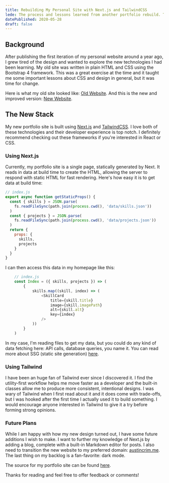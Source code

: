 ```yaml
---
title: Rebuilding My Personal Site with Next.js and TailwindCSS
lede: The process and lessons learned from another portfolio rebuild. Tech stack talk and code snippets included
datePublished: 2020-05-28
draft: false
---
```


## Background

After publishing the first iteration of my personal website around a year ago, I grew tired of the design and wanted to explore the new technologies I had been learning. My old site was written in plain HTML and CSS using the Bootstrap 4 framework. This was a great exercise at the time and it taught me some important lessons about CSS and design in general, but it was time for change.

Here is what my old site looked like: [Old Website](https://austincrim.me/). And this is the new and improved version: [New Website](https://portfolio.austcrim.now.sh/).

## The New Stack

My new portfolio site is built using [Next.js](https://nextjs.org/) and [TailwindCSS](https://tailwindcss.com/). I love both of these technologies and their developer experience is top notch. I definitely recommend checking out these frameworks if you're interested in React or CSS.

### Using Next.js

Currently, my portfolio site is a single page, statically generated by Next. It reads in data at build time to create the HTML, allowing the server to respond with static HTML for fast rendering. Here's how easy it is to get data at build time:

```javascript
// index.js
export async function getStaticProps() {
  const { skills } = JSON.parse(
    fs.readFileSync(path.join(process.cwd(), 'data/skills.json'))
  )
  const { projects } = JSON.parse(
    fs.readFileSync(path.join(process.cwd(), 'data/projects.json'))
  )
  return {
    props: {
      skills,
      projects
    }
  }
}
```

I can then access this data in my homepage like this:

```javascript
    // index.js
    const Index = ({ skills, projects }) => (
        {
            skills.map((skill, index) => (
                <SkillCard
                    title={skill.title}
                    image={skill.imagePath}
                    alt={skill.alt}
                    key={index}
                />
            ))
        }
    )
```

In my case, I'm reading files to get my data, but you could do any kind of data fetching here: API calls, database queries, you name it. You can read more about SSG (static site generation) [here](https://nextjs.org/blog/next-9-3#next-gen-static-site-generation-ssg-support).

### Using Tailwind

I have been an huge fan of Tailwind ever since I discovered it. I find the utility-first workflow helps me move faster as a developer and the built-in classes allow me to produce more consistent, intentional designs. I was wary of Tailwind when I first read about it and it does come with trade-offs, but I was hooked after the first time I actually used it to build something. I would encourage anyone interested in Tailwind to give it a try before forming strong opinions.

### Future Plans

While I am happy with how my new design turned out, I have some future additions I wish to make. I want to further my knowledge of Next.js by adding a blog, complete with a built-in Markdown editor for posts. I also need to transition the new website to my preferred domain: [austincrim.me](http://austincrim.me/). The last thing on my backlog is a fan-favorite: dark mode.

The source for my portfolio site can be found [here](https://github.com/austincrim/next-personal-site).

Thanks for reading and feel free to offer feedback or comments!
